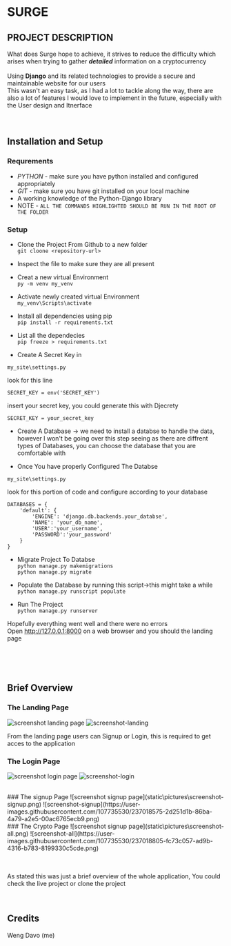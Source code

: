 # SURGE  

## PROJECT DESCRIPTION  
What does Surge hope to achieve, it strives to reduce the difficulty which arises when trying to gather ***detailed*** information on a cryptocurrency
<br>
<br>
Using **Django** and its related technologies to provide a secure and maintainable website for our users
<br>
This wasn't an easy task, as I had a lot to tackle along the way, there are also a lot of features I would love to implement in the future, especially with the User design and Itnerface
<br><br><br>

## Installation and Setup
### Requrements
-  *PYTHON* - make sure you have python installed and configured appropriately  
- *GIT* - make sure you have git installed on your local machine
- A working knowledge of the Python-Django library 
- NOTE - `ALL THE COMMANDS HIGHLIGHTED SHOULD BE RUN IN THE ROOT OF THE FOLDER`
### Setup
- Clone the Project From Github to a new folder  
`git cloone <repository-url>`  

- Inspect the file to make sure they are all present  

- Creat a new virtual Environment  
`py -m venv my_venv`  

- Activate newly created virtual Environment  
`my_venv\Scripts\activate`  

- Install all dependencies using pip  
`pip install -r requirements.txt`  

- List all the dependecies  
`pip freeze > requirements.txt`  

- Create A Secret Key in    
```
my_site\settings.py
```    
look for this line  
```
SECRET_KEY = env('SECRET_KEY')
```  
insert your secret key, you could generate this with Djecrety  
```
SECRET_KEY = your_secret_key
```` 

- Create A Database -> we need to install a databse to handle the data, however I won't be going over this step seeing as there are diffrent types of Databases, you can choose the database that you are comfortable with

- Once You have properly Configured The Databse  
```
my_site\settings.py
```  
look for this portion of code and configure according to your database 
``` 
DATABASES = {  
    'default': {   
        'ENGINE': 'django.db.backends.your_databse',   
        'NAME': 'your_db_name',  
        'USER':'your_username',  
        'PASSWORD':'your_password'  
    }  
}
```    
- Migrate Project To Databse  
`python manage.py makemigrations`  
`python manage.py migrate`  

- Populate the Database by running this script->this might take a while   
`python manage.py runscript populate`

- Run The Project  
`python manage.py runserver`  

Hopefully everything went well and there were no errors  
Open http://127.0.0.1:8000 on a web browser and you should the landing page  

<br><br><br>
## Brief Overview  
### The Landing Page
![screenshot landing page](static\pictures\screenshot-landing.png)
![screenshot-landing](https://user-images.githubusercontent.com/107735530/237018445-a94b25ea-8bc8-4711-8895-1205c86b2279.png)


From the landing page users can Signup or Login, this is required to get acces to the application
<br>
### The Login Page
![screenshot login page](static\pictures\screenshot-login.png) 
![screenshot-login](https://user-images.githubusercontent.com/107735530/237018731-8e1375e9-a3b4-4345-aa59-66370b7517f4.png)


<br>
### The signup Page
![screenshot signup page](static\pictures\screenshot-signup.png)   
![screenshot-signup](https://user-images.githubusercontent.com/107735530/237018575-2d251d1b-86ba-4a79-a2e5-00ac6765ecb9.png)


<br>
### The Crypto Page  
![screenshot signup page](static\pictures\screenshot-all.png)  
![screenshot-all](https://user-images.githubusercontent.com/107735530/237018805-fc73c057-ad9b-4316-b783-8199330c5cde.png)


<br><br>
As stated this was just a brief overview of the whole application, You could check the live project or clone the project  

<br>

## Credits  
Weng Davo (me)

